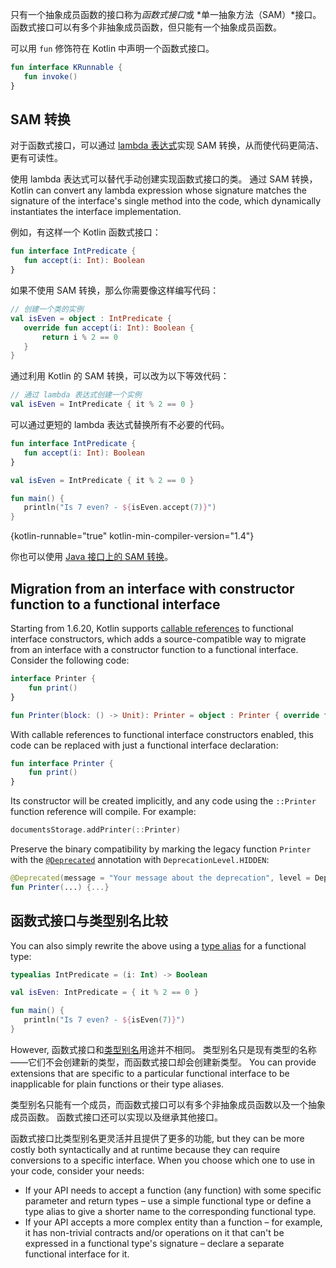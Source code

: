 [//]: # (title: 函数式（SAM）接口)

只有一个抽象成员函数的接口称为*函数式接口*或 *单一抽象<!--
-->方法（SAM）*接口。函数式接口可以有多个非抽象成员函数，但只能有一个抽象<!--
-->成员函数。

可以用 `fun` 修饰符在 Kotlin 中声明一个函数式接口。

```kotlin
fun interface KRunnable {
   fun invoke()
}
```

## SAM 转换

对于函数式接口，可以通过
[lambda 表达式](lambdas.md#lambda-表达式与匿名函数)实现 SAM 转换，从而使代码更简洁、更有可读性。

使用 lambda 表达式可以替代手动创建实现函数式接口的类。
通过 SAM 转换， Kotlin can convert any lambda expression whose signature matches
the signature of the interface's single method into the code, which dynamically instantiates the interface implementation.

例如，有这样一个 Kotlin 函数式接口：

```kotlin
fun interface IntPredicate {
   fun accept(i: Int): Boolean
}
```

如果不使用 SAM 转换，那么你需要像这样编写代码：

```kotlin
// 创建一个类的实例
val isEven = object : IntPredicate {
   override fun accept(i: Int): Boolean {
       return i % 2 == 0
   }
}
```

通过利用 Kotlin 的 SAM 转换，可以改为以下等效代码：

```kotlin
// 通过 lambda 表达式创建一个实例
val isEven = IntPredicate { it % 2 == 0 }
```

可以通过更短的 lambda 表达式替换所有不必要的代码。

```kotlin
fun interface IntPredicate {
   fun accept(i: Int): Boolean
}

val isEven = IntPredicate { it % 2 == 0 }

fun main() {
   println("Is 7 even? - ${isEven.accept(7)}")
}
```
{kotlin-runnable="true" kotlin-min-compiler-version="1.4"}

你也可以使用 [Java 接口上的 SAM 转换](java-interop.md#sam-转换)。

## Migration from an interface with constructor function to a functional interface

Starting from 1.6.20, Kotlin supports [callable references](reflection.md#可调用引用) to functional interface constructors, which
adds a source-compatible way to migrate from an interface with a constructor function to a functional interface.
Consider the following code:

```kotlin
interface Printer { 
    fun print() 
}

fun Printer(block: () -> Unit): Printer = object : Printer { override fun print() = block() }
```

With callable references to functional interface constructors enabled, this code can be replaced with just a functional interface declaration:

```kotlin
fun interface Printer { 
    fun print()
}
```

Its constructor will be created implicitly, and any code using the `::Printer` function reference will compile. For example:

```kotlin
documentsStorage.addPrinter(::Printer)
```

Preserve the binary compatibility by marking the legacy function `Printer` with the [`@Deprecated`](https://kotlinlang.org/api/latest/jvm/stdlib/kotlin/-deprecated/)
annotation with `DeprecationLevel.HIDDEN`:

```kotlin
@Deprecated(message = "Your message about the deprecation", level = DeprecationLevel.HIDDEN)
fun Printer(...) {...}
```

## 函数式接口与类型别名比较

You can also simply rewrite the above using a [type alias](type-aliases.md) for a functional type:

```kotlin
typealias IntPredicate = (i: Int) -> Boolean

val isEven: IntPredicate = { it % 2 == 0 }

fun main() {
   println("Is 7 even? - ${isEven(7)}")
}
```

However, 函数式接口和[类型别名](type-aliases.md)用途并不相同。
类型别名只是现有类型的名称——它们不会创建新的类型，而函数式接口却会创建新类型。
You can provide extensions that are specific to a particular functional interface to be inapplicable for plain functions or their type aliases.

类型别名只能有一个成员，而函数式接口可以有多个非抽象成员函数以及一个抽象成员函数。
函数式接口还可以实现以及继承其他接口。

函数式接口比类型别名更灵活并且提供了更多的功能, but they can be more costly both syntactically and at runtime because they can require conversions to a specific interface.
When you choose which one to use in your code, consider your needs:
* If your API needs to accept a function (any function) with some specific parameter and return types – use a simple functional type or define a type alias to give a shorter name to the corresponding functional type.
* If your API accepts a more complex entity than a function – for example, it has non-trivial contracts and/or operations on it that can't be expressed in a functional type's signature – declare a separate functional interface for it.
